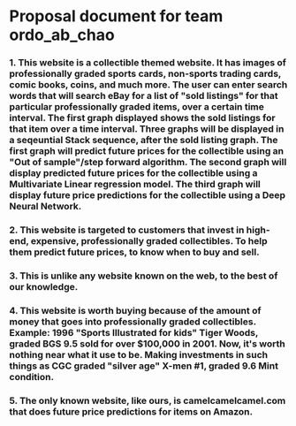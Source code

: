 # Proposal document for team ordo_ab_chao

### 1. This website is a collectible themed website. It has images of professionally graded sports cards, non-sports trading cards, comic books, coins, and much more. The user can enter search words that will search eBay for a list of "sold listings" for that particular professionally graded items, over a certain time interval. The first graph displayed shows the sold listings for that item over a time interval. Three graphs will be displayed in a seqeuntial Stack sequence, after the sold listing graph. The first graph will predict future prices for the collectible using an "Out of sample"/step forward algorithm. The second graph will display predicted future prices for the collectible using a Multivariate Linear regression model. The third graph will display future price predictions for the collectible using a Deep Neural Network. <h3>

### 2. This website is targeted to customers that invest in high-end, expensive, professionally graded collectibles. To help them predict future prices, to know when to buy and sell. <h3>

### 3. This is unlike any website known on the web, to the best of our knowledge. <h3>

### 4. This website is worth buying because of the amount of money that goes into professionally graded collectibles. Example: 1996 "Sports Illustrated for kids" Tiger Woods, graded BGS 9.5 sold for over $100,000 in 2001. Now, it's worth nothing near what it use to be. Making investments in such things as CGC graded "silver age" X-men #1, graded 9.6 Mint condition. <h3>

### 5. The only known website, like ours, is camelcamelcamel.com that does future price predictions for items on Amazon. <h3>
